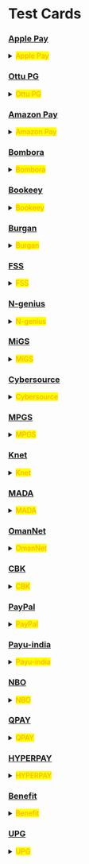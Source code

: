 # Test Cards

### [Apple Pay](test-cards.md#apple-pay)

<details>

<summary><mark style="color:orange;">Apple Pay</mark></summary>

To test Apple Pay, it is necessary to use their approved test cards, which can be accessed at [https://developer.apple.com/apple-pay/sandbox-testing/](https://developer.apple.com/apple-pay/sandbox-testing/). \
It is important to keep in mind that these cards are only able to be added on Apple developer accounts.

</details>

### [Ottu PG](test-cards.md#ottu-pg)

<details>

<summary><mark style="color:orange;">Ottu PG</mark></summary>

**Payment gateway**  &#x20;

Ottu PG

**Card type**             &#x20;

VISA

**Country**                 &#x20;

International

**Card number**          &#x20;

```
4030000010001234
```

**Expiry**                &#x20;

&#x20;01/39

**CVV**                  &#x20;

100&#x20;

**Note**                      &#x20;

&#x20;Non 3DS

</details>

### [Amazon Pay](test-cards.md#amazon-pay)

<details>

<summary><mark style="color:orange;">Amazon Pay</mark></summary>

**Payment gateway** &#x20;

&#x20;Amazon Pay

**Non-3DS**

**Country**             &#x20;

International

**Card type**

VISA

**Card number**          &#x20;

```
4005550000000001
```

**Card Type**

MasterCard

**Card number**

```
5123456789012346
```

**Card type**

AMEX

**Card number**

```
345678901234564
```

**3DS**

**Card type**

VISA

**Card number**

```
4557012345678902
```

**Card type**

MasterCard

**Card number**

```
5313581000123430
```

**Card type**

AMEX

**Card number**

```
374200000000004
```

**Expiry**                  For all

05/25

**CVV**    For VISA & MasterCard         non-3DS & 3DS      &#x20;

123

**CVV**          For AMEX                               non-3DS & 3DS

1234

</details>

### [Bombora](test-cards.md#bombora)

<details>

<summary><mark style="color:orange;">Bombora</mark></summary>

**Payment gateway**  &#x20;

Bambora

**Card type**             &#x20;

VISA

**Country**                &#x20;

&#x20;International

**Card number**          &#x20;

```
4030000010001234
```

**Expiry**                &#x20;

05/25

**CVV**                   &#x20;

123            &#x20;

</details>

### [Bookeey](test-cards.md#bookeey)

<details>

<summary><mark style="color:orange;">Bookeey</mark></summary>

**Payment gateway**  &#x20;

Bookeey

**Method to test**    Merchant login for payment&#x20;

```
66333333/1234
```

</details>

### [Burgan](test-cards.md#burgan)

<details>

<summary><mark style="color:orange;">Burgan</mark></summary>

**Payment gateway**  &#x20;

Burgan

**Card type**            &#x20;

&#x20;VISA

**Country**                 &#x20;

Kuwait

**Card number**          &#x20;

```
4012000033330026
```

**Expiry**                 &#x20;

01/39

**CVV**                   &#x20;

100

</details>

### [FSS](test-cards.md#fss)

<details>

<summary><mark style="color:orange;">FSS</mark></summary>

**Payment gateway**  &#x20;

FSS

**Card type**             &#x20;

VISA

**Country**                 &#x20;

International

**Card number**          &#x20;

```
4012001037141112
```

**Expiry**                 &#x20;

12/27

**CVV**                    &#x20;

212

**Note**                        &#x20;

Secure Code: 123456\
OTP:123456

</details>

### [N-genius](test-cards.md#n-genius)

<details>

<summary><mark style="color:orange;">N-genius</mark></summary>

**Payment gateway**  &#x20;

N-genius

**Card type**             &#x20;

VISA

**Country**                 &#x20;

International

**Card number**          &#x20;

```
4012001037141112
```

**Expiry**                &#x20;

&#x20;05/25

**CVV**                    &#x20;

**Note**                        &#x20;

pin:123

</details>

###

### [MiGS](test-cards.md#migs)

<details>

<summary><mark style="color:orange;">MiGS</mark></summary>

**Payment gateway** &#x20;

&#x20;MiGS

**Card type**             &#x20;

Mastercard

**Country**                &#x20;

International

**Card number**     &#x20;

```
5123450000000008
```

**Expiry**                &#x20;

&#x20;01/39

**CVV**                   &#x20;

123              &#x20;

</details>

### [Cybersource](test-cards.md#cybersource)

<details>

<summary><mark style="color:orange;">Cybersource</mark></summary>

**Payment gateway**  &#x20;

Cybersource

**Card type**            &#x20;

&#x20;VISA

**Country**                 &#x20;

International

**Card number**          &#x20;

```
4111111111111111 
```

**Expiry**               &#x20;

&#x20;Any future date

**CVV**                   &#x20;

Any 3-digit number

**Card type**

Mastercard

**Country**                 &#x20;

International

**Card number**

```
5555555555554444	
```

**Expiry**               &#x20;

Any future date

**CVV**                   &#x20;

Any 3-digit number

</details>

### [MPGS](test-cards.md#mpgs)

<details>

<summary><mark style="color:orange;">MPGS</mark></summary>

**Payment gateway**  &#x20;

MPGS

**Card type**            &#x20;

&#x20;VISA

**Country**                 &#x20;

International

**Card number**          &#x20;

```
4508750015741019 
```

**Expiry**               &#x20;

&#x20;01/39

**CVV**                   &#x20;

100

**Test card to receive token data**

**Card number**

```
5120350100064537	
```

**Expiry**               &#x20;

Any future date

**CVV**                   &#x20;

Any 3 digits

</details>

### [Knet](test-cards.md#knet)

<details>

<summary><mark style="color:orange;">Knet</mark></summary>

**Payment gateway**  &#x20;

Knet

**Card type**            &#x20;

Knet test card

**Country**                 &#x20;

Kuwait

**Card number**          &#x20;

```
888888-0000000001
```

**Expiry**                &#x20;

09/25

**CVV**                   &#x20;

123

**Note**                        &#x20;

Pin:Any 4 digits For not captured use expiry as 08/21

</details>

### [MADA](test-cards.md#mada)

<details>

<summary><mark style="color:orange;">MADA</mark></summary>

**Payment gateway**  &#x20;

MADA

**Card type**             &#x20;

Mastercard

**Country**                 &#x20;

KSA

**Card number**          &#x20;

```
5588480000000003
```

**Expiry**                &#x20;

&#x20;05/21

**CVV**                   &#x20;

100

**Note**                        &#x20;

On 3D Auth page just click Submit

</details>

### [OmanNet](test-cards.md#omannet)

<details>

<summary><mark style="color:orange;">OmanNet</mark></summary>

**Payment gateway**  &#x20;

Muscat

**Card Type**             &#x20;

VISA

**Country**                &#x20;

Oman

**Card number**         &#x20;

```
 4837915082856089
```

**Expiry**                &#x20;

&#x20;06/27

**CVV**                   &#x20;

766

**Note**                  \
OTP:\
Comes to\
saif@ottu.com      &#x20;

</details>

### [CBK](test-cards.md#cbk)

<details>

<summary><mark style="color:orange;">CBK</mark></summary>

**Payment gateway**  &#x20;

CBK

**Card type**            &#x20;

Mastercard

**Country**                 &#x20;

Kuwait

**Card number**          &#x20;

```
5123450000000008
```

**Expiry**                &#x20;

01/39

**CVV**                   &#x20;

100   &#x20;

</details>

### [PayPal](test-cards.md#paypal)

<details>

<summary><mark style="color:orange;">PayPal</mark></summary>

**Payment gateway**  &#x20;

Paypal

**Card Type**             &#x20;

American express

**Country**                &#x20;

&#x20;International

**Card number**          &#x20;

```
371449635398431
```

**Expiry**                 &#x20;

01/39

**CVV**                   &#x20;

1000    &#x20;

</details>

### [Payu-india](test-cards.md#payu-india)

<details>

<summary><mark style="color:orange;">Payu-india</mark></summary>

**Payment gateway**  &#x20;

payu\_india

**Card type**             &#x20;

Mastercard

**Country**                 &#x20;

International

**Card number**         &#x20;

```
 5123456789012346
```

**Expiry**                 &#x20;

Greater than current date

**CVV**                   &#x20;

123

**Note**    &#x20;

**OTP:** 123456

</details>

### [NBO](test-cards.md#nbo)

<details>

<summary><mark style="color:orange;">NBO</mark></summary>

**Payment gateway**  &#x20;

NBO

**Card type**             &#x20;

Mastercard

**Country**                 &#x20;

Oman

**Card number**          &#x20;

```
5421603300397131
```

**Expiry**                &#x20;

01/25

**CVV**                   &#x20;

070  &#x20;

</details>

### [QPAY](test-cards.md#qpay)

<details>

<summary><mark style="color:orange;">QPAY</mark></summary>

**Payment gateway**  &#x20;

QPAY

**Card type**              &#x20;

NAPS

**Country**                 &#x20;

Qatar

**Card number**           &#x20;

For success&#x20;

```
4215375500883243
```

&#x20;For failed

```
4151801200003960
```

**Expiry**                &#x20;

For success

6/22

For failed                             &#x20;

Greater than current date

**CVV**                  &#x20;

For success

1234

&#x20;For failed

Any 4 digits

</details>

### [HYPERPAY](test-cards.md#hyperpay)

<details>

<summary><mark style="color:orange;">HYPERPAY</mark></summary>

**Payment gateway**  &#x20;

HYPERPAY

**Card type**             &#x20;

VISA

**Country**                &#x20;

International

**Card number** &#x20;

For success&#x20;

```
4111111111111111
```

&#x20;For failed

```
5204730000002514 
```

**Expiry**               &#x20;

**CVV**                  &#x20;

For success

123

&#x20;For failed

251

</details>

### [Benefit](test-cards.md#benefit)

<details>

<summary><mark style="color:orange;">Benefit</mark></summary>

**Expiry date for all card numbers:**&#x20;

Should be greater than current date.&#x20;

**CVV :**&#x20;

Any 4 digits .

**Card number**            &#x20;

```
 4600410123456789
```

**Response code**      &#x20;

00 &#x20;

**Result**                     &#x20;

Approved

**Card number**            &#x20;

```
4550120123456789
```

**Response code**      &#x20;

54

**Result**                     &#x20;

Expired card\
\
**Card number**             &#x20;

```
4889780123456789
```

**Response code**      &#x20;

61

**Result**                     &#x20;

Limit exceeded

**Card number**             &#x20;

```
4415550123456789
```

**Response code**      &#x20;

51

**Result**                     &#x20;

Insufficient funds

**Card number**             &#x20;

```
4575550123456789
```

**Response code**      &#x20;

78

**Result**                     &#x20;

Refer to issuer

**Card number**             &#x20;

```
4845550123456789
```

**Response code**      &#x20;

55

**Result**                    &#x20;

Invalid pin

**Card number**             &#x20;

```
4895550123456789
```

**Response code**       05

**Result**                      Do not honor

</details>

### [UPG](test-cards.md#upg)

<details>

<summary><mark style="color:orange;">UPG</mark></summary>

**Payment gateway**  &#x20;

United payment gateway (UPG)

**Card type**             &#x20;

Mastercard

**Country**                &#x20;

Egypt

**Card number**

```
5078 0362 4660 0381
```

**Expiry**

09/25

**CVV**

331

**Note**

OTP: 111111



</details>
